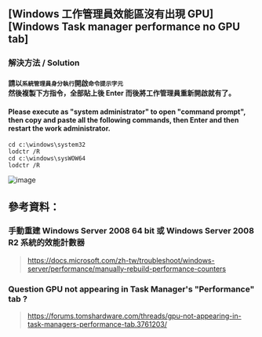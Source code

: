## [Windows 工作管理員效能區沒有出現 GPU] <br> [Windows Task manager performance no GPU tab]
### 解決方法 / Solution
#### 請以`系統管理員身分執行`開啟`命令提示字元` <br> 然後複製下方指令，全部貼上後 Enter 而後將工作管理員重新開啟就有了。
#### Please execute as "system administrator" to open "command prompt", <br> then copy and paste all the following commands, then Enter and then restart the work administrator.
```
cd c:\windows\system32
lodctr /R
cd c:\windows\sysWOW64
lodctr /R
```
![image](https://user-images.githubusercontent.com/55220866/166925674-afdb1bcb-9cba-48a6-a295-7010896181b1.png)

## 參考資料：
### 手動重建 Windows Server 2008 64 bit 或 Windows Server 2008 R2 系統的效能計數器
> https://docs.microsoft.com/zh-tw/troubleshoot/windows-server/performance/manually-rebuild-performance-counters

### Question GPU not appearing in Task Manager's "Performance" tab ?
> https://forums.tomshardware.com/threads/gpu-not-appearing-in-task-managers-performance-tab.3761203/
